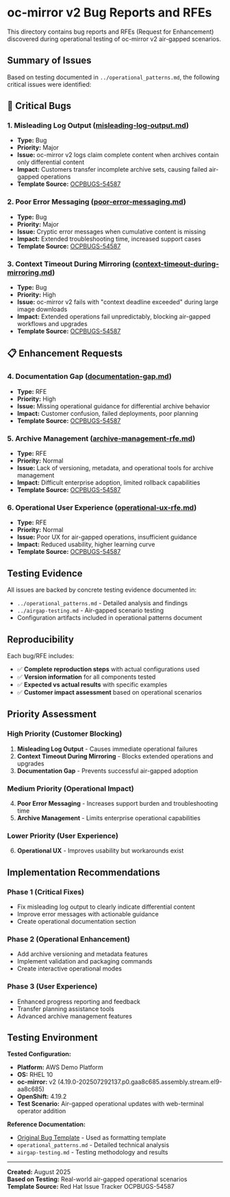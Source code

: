 # oc-mirror v2 Bug Reports and RFEs

This directory contains bug reports and RFEs (Request for Enhancement) discovered during operational testing of oc-mirror v2 air-gapped scenarios.

## Summary of Issues

Based on testing documented in `../operational_patterns.md`, the following critical issues were identified:

## 🚨 Critical Bugs

### 1. Misleading Log Output ([misleading-log-output.md](./misleading-log-output.md))
- **Type:** Bug
- **Priority:** Major  
- **Issue:** oc-mirror v2 logs claim complete content when archives contain only differential content
- **Impact:** Customers transfer incomplete archive sets, causing failed air-gapped operations
- **Template Source:** [OCPBUGS-54587](https://issues.redhat.com/browse/OCPBUGS-54587)

### 2. Poor Error Messaging ([poor-error-messaging.md](./poor-error-messaging.md))
- **Type:** Bug
- **Priority:** Major
- **Issue:** Cryptic error messages when cumulative content is missing  
- **Impact:** Extended troubleshooting time, increased support cases
- **Template Source:** [OCPBUGS-54587](https://issues.redhat.com/browse/OCPBUGS-54587)

### 3. Context Timeout During Mirroring ([context-timeout-during-mirroring.md](./context-timeout-during-mirroring.md))
- **Type:** Bug
- **Priority:** High
- **Issue:** oc-mirror v2 fails with "context deadline exceeded" during large image downloads
- **Impact:** Extended operations fail unpredictably, blocking air-gapped workflows and upgrades
- **Template Source:** [OCPBUGS-54587](https://issues.redhat.com/browse/OCPBUGS-54587)

## 📋 Enhancement Requests

### 4. Documentation Gap ([documentation-gap.md](./documentation-gap.md))
- **Type:** RFE
- **Priority:** High
- **Issue:** Missing operational guidance for differential archive behavior
- **Impact:** Customer confusion, failed deployments, poor planning
- **Template Source:** [OCPBUGS-54587](https://issues.redhat.com/browse/OCPBUGS-54587)

### 5. Archive Management ([archive-management-rfe.md](./archive-management-rfe.md))
- **Type:** RFE  
- **Priority:** Normal
- **Issue:** Lack of versioning, metadata, and operational tools for archive management
- **Impact:** Difficult enterprise adoption, limited rollback capabilities
- **Template Source:** [OCPBUGS-54587](https://issues.redhat.com/browse/OCPBUGS-54587)

### 6. Operational User Experience ([operational-ux-rfe.md](./operational-ux-rfe.md))
- **Type:** RFE
- **Priority:** Normal  
- **Issue:** Poor UX for air-gapped operations, insufficient guidance
- **Impact:** Reduced usability, higher learning curve
- **Template Source:** [OCPBUGS-54587](https://issues.redhat.com/browse/OCPBUGS-54587)



## Testing Evidence

All issues are backed by concrete testing evidence documented in:
- `../operational_patterns.md` - Detailed analysis and findings
- `../airgap-testing.md` - Air-gapped scenario testing  
- Configuration artifacts included in operational patterns document

## Reproducibility

Each bug/RFE includes:
- ✅ **Complete reproduction steps** with actual configurations used
- ✅ **Version information** for all components tested
- ✅ **Expected vs actual results** with specific examples
- ✅ **Customer impact assessment** based on operational scenarios

## Priority Assessment

### High Priority (Customer Blocking)
1. **Misleading Log Output** - Causes immediate operational failures
2. **Context Timeout During Mirroring** - Blocks extended operations and upgrades
3. **Documentation Gap** - Prevents successful air-gapped adoption

### Medium Priority (Operational Impact)  
4. **Poor Error Messaging** - Increases support burden and troubleshooting time
5. **Archive Management** - Limits enterprise operational capabilities

### Lower Priority (User Experience)
6. **Operational UX** - Improves usability but workarounds exist

## Implementation Recommendations

### Phase 1 (Critical Fixes)
- Fix misleading log output to clearly indicate differential content
- Improve error messages with actionable guidance
- Create operational documentation section

### Phase 2 (Operational Enhancement)
- Add archive versioning and metadata features
- Implement validation and packaging commands
- Create interactive operational modes

### Phase 3 (User Experience)
- Enhanced progress reporting and feedback
- Transfer planning assistance tools
- Advanced archive management features

## Testing Environment

**Tested Configuration:**
- **Platform:** AWS Demo Platform
- **OS:** RHEL 10
- **oc-mirror:** v2 (4.19.0-202507292137.p0.gaa8c685.assembly.stream.el9-aa8c685)  
- **OpenShift:** 4.19.2
- **Test Scenario:** Air-gapped operational updates with web-terminal operator addition

**Reference Documentation:**
- [Original Bug Template](https://issues.redhat.com/browse/OCPBUGS-54587) - Used as formatting template
- `operational_patterns.md` - Detailed technical analysis
- `airgap-testing.md` - Testing methodology and results

---

**Created:** August 2025  
**Based on Testing:** Real-world air-gapped operational scenarios  
**Template Source:** Red Hat Issue Tracker OCPBUGS-54587
